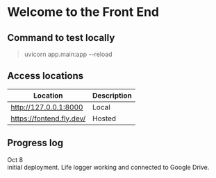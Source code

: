 # Welcome to the Front End

## Command to test locally
> uvicorn app.main:app --reload<br>

## Access locations

| Location | Description |
|---|---|
| http://127.0.0.1:8000 | Local |
| https://fontend.fly.dev/ | Hosted |

## Progress log

Oct 8<br>
initial deployment. Life logger working and connected to Google Drive.